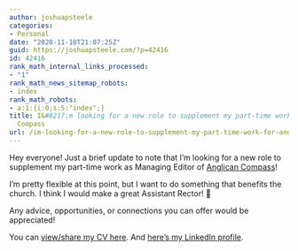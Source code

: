 ```yaml
---
author: joshuapsteele
categories:
- Personal
date: "2020-11-10T21:07:25Z"
guid: https://joshuapsteele.com/?p=42416
id: 42416
rank_math_internal_links_processed:
- "1"
rank_math_news_sitemap_robots:
- index
rank_math_robots:
- a:1:{i:0;s:5:"index";}
title: I&#8217;m looking for a new role to supplement my part-time work for Anglican
  Compass
url: /im-looking-for-a-new-role-to-supplement-my-part-time-work-for-anglican-compass/
---
```


Hey everyone! Just a brief update to note that I’m looking for a new role to supplement my part-time work as Managing Editor of [Anglican Compass](https://anglicancompass.com/)!

I’m pretty flexible at this point, but I want to do something that benefits the church. I think I would make a great Assistant Rector! 🙂

Any advice, opportunities, or connections you can offer would be appreciated!

You can [view/share my CV here](https://joshuapsteele.com/portfolio/cv/). And [here’s my LinkedIn profile](https://www.linkedin.com/in/joshuapsteele/).